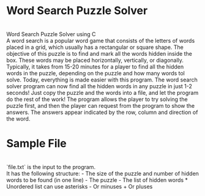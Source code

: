 # Word Search Puzzle Solver
</br>
Word Search Puzzle Solver using C
</br>
A word search is a popular word game that consists of the letters of words placed in a grid, which usually has a rectangular or square shape. The objective of this puzzle is to find and mark all the words hidden inside the box. These words may be placed horizontally, vertically, or diagonally. Typically, it takes from 15-20 minutes for a player to find all the hidden words in the puzzle, depending on the puzzle and how many words tol solve. Today, everything is made easier with this program. The word search solver program can now find all the hidden words in any puzzle in just 1-2 seconds! Just copy the puzzle and the words into a file, and let the program do the rest of the work! The program allows the player to try solving the puzzle first, and then the player can request from the program to show the answers. The answers appear indicated by the row, column and direction of the word. 

# Sample File
</br>
`file.txt` is the input to the program. 
</br>
It has the following structure:
- The size of the puzzle and number of hidden words to be found (in one line)
- The puzzle
- The list of hidden words
* Unordered list can use asterisks
- Or minuses
+ Or pluses

